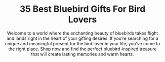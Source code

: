 ---
layout: post
title: 35 Best Bluebird Gifts For Bird Lovers
subtitle: Welcome to a world where the enchanting beauty of bluebirds takes flight and lands right in the heart of your gifting desires. If you’re searching for a unique and meaningful present for the bird lover in your life, you’ve come to the right place. Shop now and find the perfect bluebird-inspired treasure that will create lasting memories and warm hearts.
header-img: "img/post/2023/09/copied/blue-bird-gifts.jpg"
header-style: text
permalink: "/bluebird-gifts/"
catalog: true
tags:
  - Recipients 
  - Men
---   